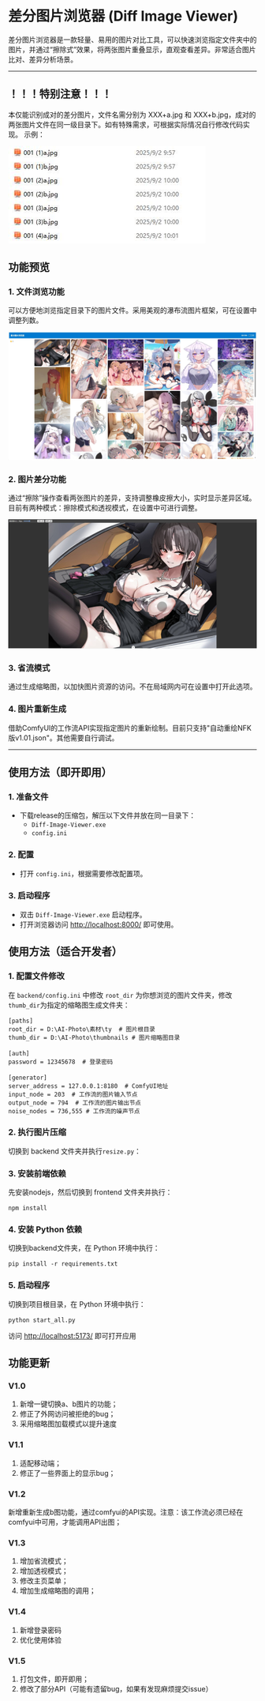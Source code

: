 # 差分图片浏览器 (Diff Image Viewer)

差分图片浏览器是一款轻量、易用的图片对比工具，可以快速浏览指定文件夹中的图片，并通过“擦除式”效果，将两张图片重叠显示，直观查看差异。非常适合图片比对、差异分析场景。

---

## ！！！特别注意！！！
本仅能识别成对的差分图片，文件名需分别为 XXX+a.jpg 和 XXX+b.jpg，成对的两张图片文件在同一级目录下。如有特殊需求，可根据实际情况自行修改代码实现。
示例：

![img_2.jpg](res/img_2.jpg)


## 功能预览

### 1. 文件浏览功能
可以方便地浏览指定目录下的图片文件。采用美观的瀑布流图片框架，可在设置中调整列数。

![img.jpg](res/img.jpg)

### 2. 图片差分功能
通过“擦除”操作查看两张图片的差异，支持调整橡皮擦大小，实时显示差异区域。
目前有两种模式：擦除模式和透视模式，在设置中可进行调整。  

![img_1.jpg](res/img_1.jpg)

### 3. 省流模式
通过生成缩略图，以加快图片资源的访问。不在局域网内可在设置中打开此选项。

### 4. 图片重新生成
借助ComfyUI的工作流API实现指定图片的重新绘制。目前只支持"自动重绘NFK版v1.01.json"。其他需要自行调试。

---

## 使用方法（即开即用）

### 1. 准备文件
- 下载release的压缩包，解压以下文件并放在同一目录下：
  - `Diff-Image-Viewer.exe`
  - `config.ini`

### 2. 配置
- 打开 `config.ini`，根据需要修改配置项。

### 3. 启动程序
- 双击 `Diff-Image-Viewer.exe` 启动程序。
- 打开浏览器访问 [http://localhost:8000/](http://localhost:8000/) 即可使用。

## 使用方法（适合开发者）
### 1. 配置文件修改
在 `backend/config.ini` 中修改 `root_dir` 为你想浏览的图片文件夹，修改`thumb_dir`为指定的缩略图生成文件夹：  

```
[paths]
root_dir = D:\AI-Photo\素材\ty  # 图片根目录
thumb_dir = D:\AI-Photo\thumbnails # 图片缩略图目录

[auth]
password = 12345678  # 登录密码

[generator]
server_address = 127.0.0.1:8180  # ComfyUI地址
input_node = 203  # 工作流的图片输入节点
output_node = 794  # 工作流的图片输出节点
noise_nodes = 736,555 # 工作流的噪声节点
```

### 2. 执行图片压缩
切换到 backend 文件夹并执行`resize.py`：

### 3. 安装前端依赖
先安装nodejs，然后切换到 frontend 文件夹并执行：
```
npm install
```

### 4. 安装 Python 依赖
切换到backend文件夹，在 Python 环境中执行：
```
pip install -r requirements.txt
```

### 5. 启动程序
切换到项目根目录，在 Python 环境中执行：
```
python start_all.py
```
访问
[http://localhost:5173/](http://localhost:5173/)
即可打开应用


## 功能更新
### V1.0
1. 新增一键切换a、b图片的功能；
2. 修正了外网访问被拒绝的bug；
3. 采用缩略图加载模式以提升速度
### V1.1
1. 适配移动端；
2. 修正了一些界面上的显示bug；
### V1.2
新增重新生成b图功能，通过comfyui的API实现。注意：该工作流必须已经在comfyui中可用，才能调用API出图；
### V1.3
1. 增加省流模式；
2. 增加透视模式；
3. 修改主页菜单；
4. 增加生成缩略图的调用；
### V1.4
1. 新增登录密码
2. 优化使用体验
### V1.5
1. 打包文件，即开即用；
2. 修改了部分API（可能有遗留bug，如果有发现麻烦提交issue）
